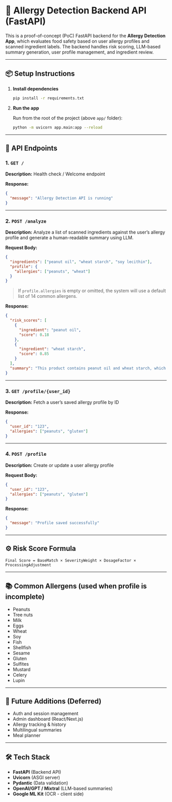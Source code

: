# 🧪 Allergy Detection Backend API (FastAPI)

This is a proof-of-concept (PoC) FastAPI backend for the **Allergy Detection App**, which evaluates food safety based on user allergy profiles and scanned ingredient labels. The backend handles risk scoring, LLM-based summary generation, user profile management, and ingredient review.

---

## 📦 Setup Instructions

1. **Install dependencies**

   ```bash
   pip install -r requirements.txt
   ```

2. **Run the app**

   Run from the root of the project (above `app/` folder):

   ```bash
   python -m uvicorn app.main:app --reload
   ```

---

## 📱 API Endpoints

### 1. `GET /`

**Description:** Health check / Welcome endpoint

**Response:**

```json
{
  "message": "Allergy Detection API is running"
}
```

---

### 2. `POST /analyze`

**Description:** Analyze a list of scanned ingredients against the user’s allergy profile and generate a human-readable summary using LLM.

**Request Body:**

```json
{
  "ingredients": ["peanut oil", "wheat starch", "soy lecithin"],
  "profile": {
    "allergies": ["peanuts", "wheat"]
  }
}
```

> If `profile.allergies` is empty or omitted, the system will use a default list of 14 common allergens.

**Response:**

```json
{
  "risk_scores": [
    {
      "ingredient": "peanut oil",
      "score": 0.18
    },
    {
      "ingredient": "wheat starch",
      "score": 0.85
    }
  ],
  "summary": "This product contains peanut oil and wheat starch, which may pose a high risk based on your allergy profile. It is advised to avoid this item."
}
```

---

### 3. `GET /profile/{user_id}`

**Description:** Fetch a user’s saved allergy profile by ID

**Response:**

```json
{
  "user_id": "123",
  "allergies": ["peanuts", "gluten"]
}
```

---

### 4. `POST /profile`

**Description:** Create or update a user allergy profile

**Request Body:**

```json
{
  "user_id": "123",
  "allergies": ["peanuts", "gluten"]
}
```

**Response:**

```json
{
  "message": "Profile saved successfully"
}
```

---

## ⚙️ Risk Score Formula

```
Final Score = BaseMatch × SeverityWeight × DosageFactor × ProcessingAdjustment
```

---

## 📚 Common Allergens (used when profile is incomplete)

* Peanuts
* Tree nuts
* Milk
* Eggs
* Wheat
* Soy
* Fish
* Shellfish
* Sesame
* Gluten
* Sulfites
* Mustard
* Celery
* Lupin

---

## 🔐 Future Additions (Deferred)

* Auth and session management
* Admin dashboard (React/Next.js)
* Allergy tracking & history
* Multilingual summaries
* Meal planner

---

## 🛠️ Tech Stack

* **FastAPI** (Backend API)
* **Uvicorn** (ASGI server)
* **Pydantic** (Data validation)
* **OpenAI/GPT / Mixtral** (LLM-based summaries)
* **Google ML Kit** (OCR - client side)
